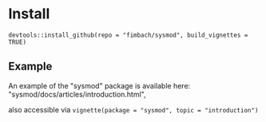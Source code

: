 

# Install
```
devtools::install_github(repo = "fimbach/sysmod", build_vignettes = TRUE)
```

## Example

An example of the "sysmod" package is available here:
"sysmod/docs/articles/introduction.html",

also accessible via `vignette(package = "sysmod", topic = "introduction")`

